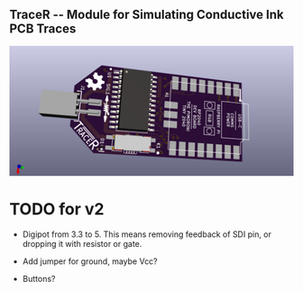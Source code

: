 ## TraceR -- Module for Simulating Conductive Ink PCB Traces

![](images/tracer-top3d.png)


# TODO for v2

* Digipot from 3.3 to 5. This means removing feedback of SDI pin, or
  dropping it with resistor or gate.

* Add jumper for ground, maybe Vcc?

* Buttons?


